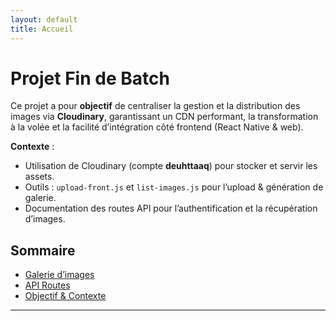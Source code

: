 ```yaml
---
layout: default
title: Accueil
---
```


# Projet Fin de Batch

<div class="intro content-center">

Ce projet a pour **objectif** de centraliser la gestion et la distribution des images via **Cloudinary**, garantissant un CDN performant, la transformation à la volée et la facilité d’intégration côté frontend (React Native & web).

**Contexte** :

- Utilisation de Cloudinary (compte **deuhttaaq**) pour stocker et servir les assets.
- Outils : `upload-front.js` et `list-images.js` pour l’upload & génération de galerie.
- Documentation des routes API pour l’authentification et la récupération d’images.

</div>

## Sommaire

- [Galerie d’images](images-gallery.html)
- [API Routes](routes.html)
- [Objectif & Contexte](#projet-fin-de-batch)

---
